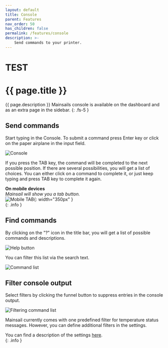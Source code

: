 ```yaml
---
layout: default
title: Console
parent: Features
nav_order: 50
has_children: false
permalink: /features/console
description: >-
    Send commands to your printer.
---
```

# TEST
# {{ page.title }}
{{ page.description }} Mainsails console is available on the dashboard and as an extra page in the sidebar. 
{: .fs-5 }

## Send commands

Start typing in the Console. To submit a command press <span class="key">Enter</span> key or click on the paper airplane in the input field.

![Console](img/console-command.png)

 If you press the <span class="key">TAB</span> key, the command will be completed to the next possible position. If there are several possibilities, you will get a list of choices. You can either click on a command to complete it, or just keep typing and press <span class="key">TAB</span> key to complete it again.

**On mobile devices**  
*Mainsail will show you a tab button.*  
![Mobile TAB](img/console-mobile-tab.png){: width="350px" }  
{: .info }

## Find commands

By clicking on the "?" icon in the title bar, you will get a list of possible commands and descriptions.

![Help button](img/console-command-questionmark.png)

You can filter this list via the search text.

![Command list](img/console-command-list.png)

## Filter console output

Select filters by clicking the funnel button to suppress entries in the console output.

![Filtering command list](img/console-command-filter.png)

Mainsail currently comes with one predefined filter for temperature status messages. However, you can define additional filters in the settings.

You can find a description of the settings [here](/settings/console).  
{: .info }
